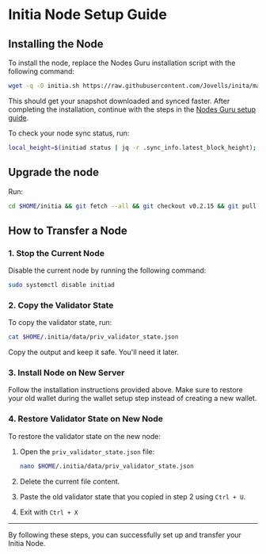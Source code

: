 # Initia Node Setup Guide

## Installing the Node

To install the node, replace the Nodes Guru installation script with the following command:

```sh
wget -q -O initia.sh https://raw.githubusercontent.com/Jovells/inita/main/initia.sh && sudo chmod +x initia.sh && ./initia.sh && source $HOME/.bash_profile
```

This should get your snapshot downloaded and synced faster. After completing the installation, continue with the steps in the [Nodes Guru setup guide](https://nodes.guru/testnets/initia/setup-guide/en).

To check your node sync status, run:
```sh
local_height=$(initiad status | jq -r .sync_info.latest_block_height); network_height=$(curl -s https://rpc-initia-testnet.trusted-point.com/status | jq -r .result.sync_info.latest_block_height); blocks_left=$((network_height - local_height)); echo "Your node height: $local_height"; echo "Network height: $network_height"; echo "Blocks left: $blocks_left"
```

## Upgrade the node
Run:
```sh
cd $HOME/initia && git fetch --all && git checkout v0.2.15 && git pull origin v0.2.15 && make build && sudo mv $HOME/initia/build/initiad $(which initiad) && sudo systemctl restart initiad && sudo journalctl -u initiad -f
```

## How to Transfer a Node

### 1. Stop the Current Node

Disable the current node by running the following command:

```sh
sudo systemctl disable initiad
```

### 2. Copy the Validator State

To copy the validator state, run:

```sh
cat $HOME/.initia/data/priv_validator_state.json
```

Copy the output and keep it safe. You'll need it later.

### 3. Install Node on New Server

Follow the installation instructions provided above. Make sure to restore your old wallet during the wallet setup step instead of creating a new wallet.

### 4. Restore Validator State on New Node

To restore the validator state on the new node:

1. Open the `priv_validator_state.json` file:

   ```sh
   nano $HOME/.initia/data/priv_validator_state.json
   ```

2. Delete the current file content.
3. Paste the old validator state that you copied in step 2 using `Ctrl + U`.
4. Exit with `Ctrl + X`



---

By following these steps, you can successfully set up and transfer your Initia Node.
